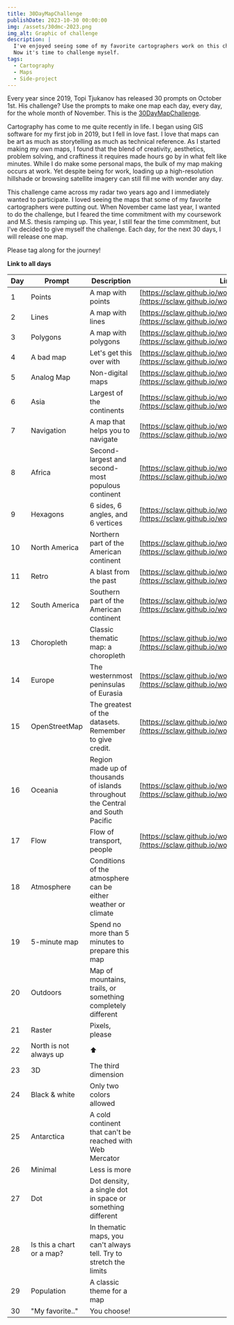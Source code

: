 ```yaml
---
title: 30DayMapChallenge
publishDate: 2023-10-30 00:00:00
img: /assets/30dmc-2023.png
img_alt: Graphic of challenge
description: |
  I've enjoyed seeing some of my favorite cartographers work on this challenge before.
  Now it's time to challenge myself.
tags:
  - Cartography
  - Maps
  - Side-project
---
```


Every year since 2019, Topi Tjukanov has released 30 prompts on October 1st.  His challenge?  Use the prompts to make one map each day, every day, for the whole month of November.  This is the [30DayMapChallenge](https://30daymapchallenge.com/).

Cartography has come to me quite recently in life.  I began using GIS software for my first job in 2019, but I fell in love fast.  I love that maps can be art as much as storytelling as much as technical reference.  As I started making my own maps, I found that the blend of creativity, aesthetics, problem solving, and craftiness it requires made hours go by in what felt like minutes.  While I do make some personal maps, the bulk of my map making occurs at work.  Yet despite being for work, loading up a high-resolution hillshade or browsing satellite imagery can still fill me with wonder any day.  

This challenge came across my radar two years ago and I immediately wanted to participate.  I loved seeing the maps that some of my favorite cartographers were putting out.  When November came last year, I wanted to do the challenge, but I feared the time commitment with my coursework and M.S. thesis ramping up.  This year, I still fear the time commitment, but I’ve decided to give myself the challenge.  Each day, for the next 30 days, I will release one map.

Please tag along for the journey!



<b>Link to all days</b>

| Day | Prompt                    | Description                                                                      | Link |
| --- | ------------------------- | ------------------------------------------------------------------------------- | --- |
| 1   | Points                    | A map with points                                                               | [https://sclaw.github.io/work/30day/points/](https://sclaw.github.io/work/30day/points/) |
| 2   | Lines                     | A map with lines                                                                | [https://sclaw.github.io/work/30day/lines/](https://sclaw.github.io/work/30day/lines/) |
| 3   | Polygons                  | A map with polygons                                                             | [https://sclaw.github.io/work/30day/polygons/](https://sclaw.github.io/work/30day/polygons/) |
| 4   | A bad map                 | Let's get this over with                                                        | [https://sclaw.github.io/work/30day/bad_map/](https://sclaw.github.io/work/30day/bad_map/) |
| 5   | Analog Map                | Non-digital maps                                                                | [https://sclaw.github.io/work/30day/analog/](https://sclaw.github.io/work/30day/analog/) |
| 6   | Asia                      | Largest of the continents                                                       | [https://sclaw.github.io/work/30day/asia/](https://sclaw.github.io/work/30day/asia/) |
| 7   | Navigation                | A map that helps you to navigate                                                | [https://sclaw.github.io/work/30day/navigation/](https://sclaw.github.io/work/30day/navigation/) |
| 8   | Africa                    | Second-largest and second-most populous continent                               | [https://sclaw.github.io/work/30day/africa/](https://sclaw.github.io/work/30day/africa/) |
| 9   | Hexagons                  | 6 sides, 6 angles, and 6 vertices                                               | [https://sclaw.github.io/work/30day/hexagons/](https://sclaw.github.io/work/30day/hexagons/) |
| 10  | North America             | Northern part of the American continent                                         | [https://sclaw.github.io/work/30day/north_america/](https://sclaw.github.io/work/30day/north_america/) |
| 11  | Retro                     | A blast from the past                                                           | [https://sclaw.github.io/work/30day/retro/](https://sclaw.github.io/work/30day/retro/) |
| 12  | South America             | Southern part of the American continent                                         | [https://sclaw.github.io/work/30day/south_america/](https://sclaw.github.io/work/30day/south_america/) |
| 13  | Choropleth                | Classic thematic map: a choropleth                                              | [https://sclaw.github.io/work/30day/south_america/](https://sclaw.github.io/work/30day/choropleth/) |
| 14  | Europe                    | The westernmost peninsulas of Eurasia                                           | [https://sclaw.github.io/work/30day/europe/](https://sclaw.github.io/work/30day/europe/) |
| 15  | OpenStreetMap             | The greatest of the datasets. Remember to give credit.                          | [https://sclaw.github.io/work/30day/openstreetmap/](https://sclaw.github.io/work/30day/openstreetmap/) |
| 16  | Oceania                   | Region made up of thousands of islands throughout the Central and South Pacific | [https://sclaw.github.io/work/30day/oceania/](https://sclaw.github.io/work/30day/oceania/) |
| 17  | Flow                      | Flow of transport, people                                                       | [https://sclaw.github.io/work/30day/flow/](https://sclaw.github.io/work/30day/flow/) |
| 18  | Atmosphere                | Conditions of the atmosphere can be either weather or climate                   | |
| 19  | 5-minute map              | Spend no more than 5 minutes to prepare this map                                | |
| 20  | Outdoors                  | Map of mountains, trails, or something completely different                     | |
| 21  | Raster                    | Pixels, please                                                                  | |
| 22  | North is not always up    | ⬆️                                                                               | |
| 23  | 3D                        | The third dimension                                                             | |
| 24  | Black & white             | Only two colors allowed                                                         | |
| 25  | Antarctica                | A cold continent that can't be reached with Web Mercator                        | |
| 26  | Minimal                   | Less is more                                                                    | |
| 27  | Dot                       | Dot density, a single dot in space or something different                       | |
| 28  | Is this a chart or a map? | In thematic maps, you can't always tell. Try to stretch the limits              | |
| 29  | Population                | A classic theme for a map                                                       | |
| 30  | "My favorite.."           | You choose!                                                                     | |

